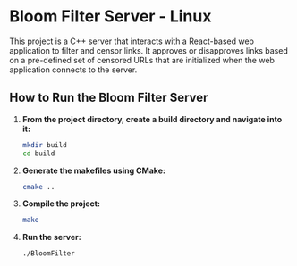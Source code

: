 
# Bloom Filter Server - Linux

This project is a C++ server that interacts with a React-based web application to filter and censor links. It approves or disapproves links based on a pre-defined set of censored URLs that are initialized when the web application connects to the server.

## How to Run the Bloom Filter Server

1. **From the project directory, create a build directory and navigate into it:**

    ```bash
    mkdir build
    cd build
    ```

2. **Generate the makefiles using CMake:**

    ```bash
    cmake ..
    ```

3. **Compile the project:**

    ```bash
    make
    ```

4. **Run the server:**

    ```bash
    ./BloomFilter
    ```
